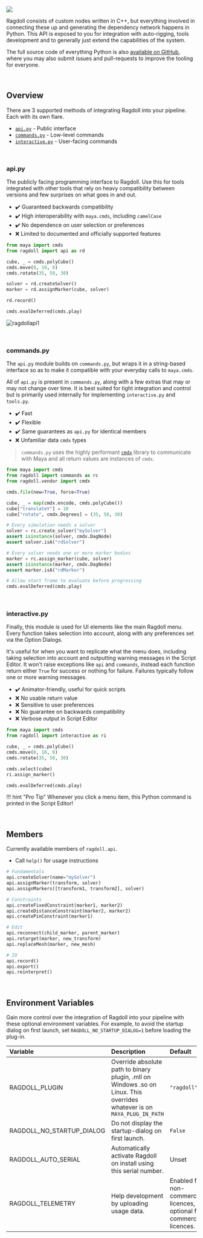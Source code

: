 <div class="hero-container">
  <img class="hero-image" src=/yoga13.png>
</div>

Ragdoll consists of custom nodes written in C++, but everything involved in connecting these up and generating the dependency network happens in Python. This API is exposed to you for integration with auto-rigging, tools development and to generally just extend the capabilities of the system.

The full source code of everything Python is also [available on GitHub](https://github.com/mottosso/ragdoll), where you may also submit issues and pull-requests to improve the tooling for everyone.

<br>

## Overview

There are 3 supported methods of integrating Ragdoll into your pipeline. Each with its own flare.

- [`api.py`](#apipy) - Public interface
- [`commands.py`](#commandspy) - Low-level commands
- [`interactive.py`](#interactivepy) - User-facing commands

<br>

### api.py

The publicly facing programming interface to Ragdoll. Use this for tools integrated with other tools that rely on heavy compatibility between versions and few surprises on what goes in and out.

- ✔️ Guaranteed backwards compatibility
- ✔️ High interoperability with `maya.cmds`, including `camelCase`
- ✔️ No dependence on user selection or preferences
- ❌ Limited to documented and officially supported features

```py
from maya import cmds
from ragdoll import api as rd

cube, _ = cmds.polyCube()
cmds.move(0, 10, 0)
cmds.rotate(35, 50, 30)

solver = rd.createSolver()
marker = rd.assignMarker(cube, solver)

rd.record()

cmds.evalDeferred(cmds.play)
```

![ragdollapi1](https://user-images.githubusercontent.com/2152766/95583484-1a415b00-0a34-11eb-8f24-5a83b4ae2629.gif)

<br>

### commands.py

The `api.py` module builds on `commands.py`, but wraps it in a string-based interface so as to make it compatible with your everyday calls to `maya.cmds`.

All of `api.py` is present in `commands.py`, along with a few extras that may or may not change over time. It is best suited for tight integration and control but is primarily used internally for implementing `interactive.py` and `tools.py`.

- ✔️ Fast
- ✔️ Flexible
- ✔️ Same guarantees as `api.py` for identical members
- ❌ Unfamiliar data `cmdx` types

> `commands.py` uses the highly performant [`cmdx`](https://github.com/mottosso/cmdx) library to communicate with Maya and all return values are instances of `cmdx`.

```py
from maya import cmds
from ragdoll import commands as rc
from ragdoll.vendor import cmdx

cmds.file(new=True, force=True)

cube, _ = map(cmdx.encode, cmds.polyCube())
cube["translateY"] = 10
cube["rotate", cmdx.Degrees] = (35, 50, 30)

# Every simulation needs a solver
solver = rc.create_solver("mySolver")
assert isinstance(solver, cmdx.DagNode)
assert solver.isA("rdSolver")

# Every solver needs one or more marker bodies
marker = rc.assign_marker(cube, solver)
assert isinstance(marker, cmdx.DagNode)
assert marker.isA("rdMarker")

# Allow start frame to evaluate before progressing
cmds.evalDeferred(cmds.play)
```

<br>

### interactive.py

Finally, this module is used for UI elements like the main Ragdoll menu. Every function takes selection into account, along with any preferences set via the Option Dialogs.

It's useful for when you want to replicate what the menu does, including taking selection into account and outputting warning messages in the Script Editor. It won't raise exceptions like `api` and `commands`, instead each function return either `True` for success or nothing for failure. Failures typically follow one or more warning messages.

- ✔️ Animator-friendly, useful for quick scripts
- ❌ No usable return value
- ❌ Sensitive to user preferences
- ❌ No guarantee on backwards compatibility
- ❌ Verbose output in Script Editor

```py
from maya import cmds
from ragdoll import interactive as ri

cube, _ = cmds.polyCube()
cmds.move(0, 10, 0)
cmds.rotate(35, 50, 30)

cmds.select(cube)
ri.assign_marker()

cmds.evalDeferred(cmds.play)
```

!!! hint "Pro Tip"
  Whenever you click a menu item, this Python command is printed in the Script Editor!

<br>

## Members

Currently available members of `ragdoll.api`.

- Call `help()` for usage instructions

```py
# Fundamentals
api.createSolver(name="mySolver")
api.assignMarker(transform, solver)
api.assignMarkers([transform1, transform2], solver)

# Constraints
api.createFixedConstraint(marker1, marker2)
api.createDistanceConstraint(marker2, marker2)
api.createPinConstraint(marker1)

# Edit
api.reconnect(child_marker, parent_marker)
api.retarget(marker, new_transform)
api.replaceMesh(marker, new_mesh)

# IO
api.record()
api.export()
api.reinterpret()
```

<br>

## Environment Variables

Gain more control over the integration of Ragdoll into your pipeline with these optional environment variables. For example, to avoid the startup dialog on first launch, set `RAGDOLL_NO_STARTUP_DIALOG=1` before loading the plug-in.

| Variable                  | Description | Default
|:--------------------------|:------------|:--------
| RAGDOLL_PLUGIN            | Override absolute path to binary plugin, .mll on Windows .so on Linux. This overrides whatever is on `MAYA_PLUG_IN_PATH` | <nobr>`"ragdoll"`</nobr>
| RAGDOLL_NO_STARTUP_DIALOG | Do not display the startup-dialog on first launch. | `False`
| RAGDOLL_AUTO_SERIAL       | Automatically activate Ragdoll on install using this serial number. | Unset
| RAGDOLL_TELEMETRY         | Help development by uploading usage data. | Enabled for non-commercial licences, optional for commercial licences.
